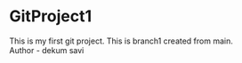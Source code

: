 # GitProject1
This is my first git project.
This is branch1 created from main.
<br>
Author - dekum savi
